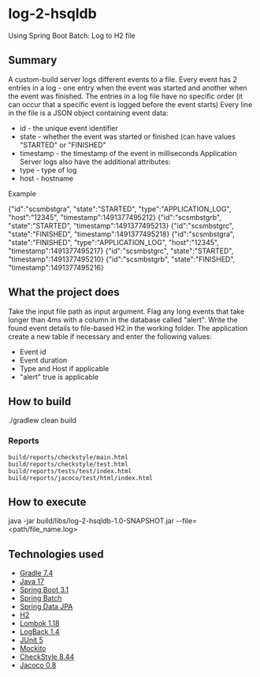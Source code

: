# log-2-hsqldb
Using Spring Boot Batch: Log to H2 file

## Summary
A custom-build server logs different events to a file. Every event has 2 entries in a log - one entry when the event was started and another when the event was finished. The entries in a log file have no specific order (it can occur that a specific event is logged before the event starts)
Every line in the file is a JSON object containing event data:
* id - the unique event identifier
* state - whether the event was started or finished (can have values "STARTED" or "FINISHED"
* timestamp - the timestamp of the event in milliseconds
Application Server logs also have the additional attributes:
* type - type of log
* host - hostname

Example

{"id":"scsmbstgra", "state":"STARTED", "type":"APPLICATION_LOG", "host":"12345", "timestamp":1491377495212}
{"id":"scsmbstgrb", "state":"STARTED", "timestamp":1491377495213}
{"id":"scsmbstgrc", "state":"FINISHED", "timestamp":1491377495218}
{"id":"scsmbstgra", "state":"FINISHED", "type":"APPLICATION_LOG", "host":"12345", "timestamp":1491377495217}
{"id":"scsmbstgrc", "state":"STARTED", "timestamp":1491377495210}
{"id":"scsmbstgrb", "state":"FINISHED", "timestamp":1491377495216}


## What the project does
Take the input file path as input argument.
Flag any long events that take longer than 4ms with a column in the database called "alert".
Write the found event details to file-based H2 in the working folder.
The application create a new table if necessary and enter the following values:
* Event id
* Event duration
* Type and Host if applicable
* "alert" true is applicable

## How to build
./gradlew clean build

### Reports
    build/reports/checkstyle/main.html
    build/reports/checkstyle/test.html
    build/reports/tests/test/index.html
    build/reports/jacoco/test/html/index.html

## How to execute
java -jar build/libs/log-2-hsqldb-1.0-SNAPSHOT.jar --file=<path/file_name.log>

## Technologies used
- [Gradle 7.4](https://gradle.org)
- [Java 17](https://openjdk.java.net/projects/jdk/17)
- [Spring Boot 3.1](https://spring.io/projects/spring-boot)
- [Spring Batch](https://spring.io/projects/spring-batch)
- [Spring Data JPA](https://projects.spring.io/spring-data-jpa)
- [H2](http://www.h2database.com)
- [Lombok 1.18](https://projectlombok.org)
- [LogBack 1.4](https://logback.qos.ch)
- [JUnit 5](https://junit.org/junit5)
- [Mockito](https://site.mockito.org)
- [CheckStyle 8.44](https://checkstyle.sourceforge.io)
- [Jacoco 0.8](https://www.jacoco.org)
